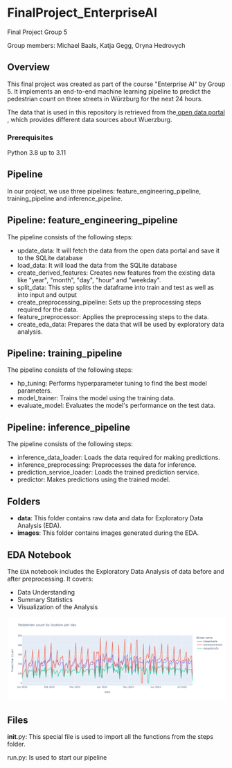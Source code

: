 # FinalProject_EnterpriseAI

Final Project Group 5

Group members: Michael Baals, Katja Gegg, Oryna Hedrovych

## Overview
This final project was created as part of the course "Enterprise AI" by Group 5.
It implements an end-to-end machine learning pipeline to predict the pedestrian count on three streets in Würzburg for the next 24 hours.

The data that is used in this repository is retrieved from the<a href="https://opendata.wuerzburg.de/explore/?refine.publisher=Stadt+Würzburg&sort=modified"> open data portal </a>, which provides different data sources about Wuerzburg.

### Prerequisites
Python 3.8 up to 3.11

## Pipeline

In our project, we use three pipelines: feature_engineering_pipeline, training_pipeline and inference_pipeline.

## Pipeline: feature_engineering_pipeline
The pipeline consists of the following steps:
- update_data: It will fetch the data from the open data portal and save it to the SQLite database
- load_data: It will load the data from the SQLite database
- create_derived_features: Creates new features from the existing data like "year", "month", "day", "hour" and "weekday".
- split_data: This step splits the dataframe into train and test as well as into input and output
- create_preprocessing_pipeline: Sets up the preprocessing steps required for the data.
- feature_preprocessor: Applies the preprocessing steps to the data.
- create_eda_data: Prepares the data that will be used by exploratory data analysis.


## Pipeline: training_pipeline
The pipeline consists of the following steps:
- hp_tuning: Performs hyperparameter tuning to find the best model parameters.
- model_trainer: Trains the model using the training data.
- evaluate_model: Evaluates the model's performance on the test data.

## Pipeline: inference_pipeline
The pipeline consists of the following steps:
- inference_data_loader: Loads the data required for making predictions.
- inference_preprocessing: Preprocesses the data for inference.
- prediction_service_loader: Loads the trained prediction service.
- predictor: Makes predictions using the trained model.

## Folders

- **data**: This folder contains raw data and data for Exploratory Data Analysis (EDA).
- **images**: This folder contains images generated during the EDA.

## EDA Notebook

The `EDA` notebook includes the Exploratory Data Analysis of data before and after preprocessing. It covers:
- Data Understanding
- Summary Statistics
- Visualization of the Analysis

![Pedestrian count by location by day](images\pedestrien_count_per_day.png)

## Files

__init__.py: This special file is used to import all the functions from the steps folder. 

run.py: Is used to start our pipeline
